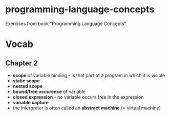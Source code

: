 # programming-language-concepts
Exercises from book "Programming Language Concepts"

# Vocab
## Chapter 2
* **scope** of variable binding - is that part of a program in which it is visible
* **static scope**
* **nested scope**
* **bound/free occurence** of variable
* **closed expression** - no variable occurs free in the expression
* **variable capture**
* the interpreter is often called an **abstract machine** (= virtual machine)
